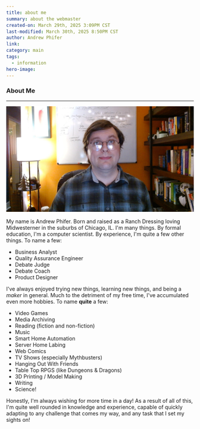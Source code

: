 ```yaml
---
title: about me
summary: about the webmaster
created-on: March 29th, 2025 3:09PM CST
last-modified: March 30th, 2025 8:50PM CST
author: Andrew Phifer
link: 
category: main
tags:
  - information
hero-image:
---
```


### About Me

---

![Andrew Phifer](/assets/images/AndrewPhiferHeadshot.jpg)

My name is Andrew Phifer.  Born and raised as a Ranch Dressing loving Midwesterner in the suburbs of Chicago, IL. I'm many things.  By formal education, I'm a computer scientist.  By experience, I'm quite a few other things.  To name a few:

* Business Analyst
* Quality Assurance Engineer
* Debate Judge
* Debate Coach
* Product Designer

I've always enjoyed trying new things, learning new things, and being a *maker* in general.  Much to the detriment of my free time, I've accumulated even more hobbies.  To name **quite** a few:

* Video Games
* Media Archiving
* Reading (fiction and non-fiction)
* Music
* Smart Home Automation
* Server Home Labing 
* Web Comics
* TV Shows (especially Mythbusters)
* Hanging Out With Friends
* Table Top RPGS (like Dungeons & Dragons)
* 3D Printing / Model Making
* Writing
* Science!

Honestly, I'm always wishing for more time in a day!  As a result of all of this, I'm quite well rounded in knowledge and experience, capable of quickly adapting to any challenge that comes my way, and any task that I set my sights on!

